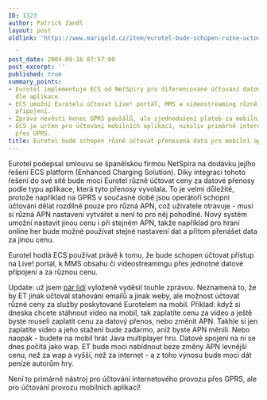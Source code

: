 ```yaml
---
ID: 1323
author: Patrick Zandl
layout: post
oldlink: 'https://www.marigold.cz/item/eurotel-bude-schopen-ruzne-uctovat-prenesena-data-pro-mobilni-aplikace

  '
post_date: 2004-09-16 07:57:00
post_excerpt: ''
published: true
summary_points:
- Eurotel implementuje ECS od NetSpiry pro diferencované účtování datových přenosů
  dle aplikace.
- ECS umožní Eurotelu účtovat Live! portál, MMS a videostreaming různě přes jednotné
  připojení.
- Zpráva nevěstí konec GPRS paušálů, ale zjednodušení plateb za mobilní obsah Eurotelu.
- ECS je určen pro účtování mobilních aplikací, nikoliv primárně internetového provozu
  přes GPRS.
title: Eurotel bude schopen různě účtovat přenesená data pro mobilní aplikace
---
```


<p>
Eurotel podepsal smlouvu se španělskou firmou NetSpira na dodávku jejího řešení ECS platform (Enhanced Charging Solution). Díky integraci tohoto řešení do své sítě bude moci Eurotel různě účtovat ceny za datové přenosy podle typu aplikace, která tyto přenosy vyvolala. To je velmi důležité, protože například na GPRS v současné době jsou operátoři schopni účtování dělat rozdílně pouze pro různá APN, což uživatele otravuje - musí si různá APN nastavení vytvářet a není to pro něj pohodlné. Nový systém umožní nastavit jinou cenu i při stejném APN, takže například pro hraní online her bude možné používat stejné nastavení dat a přitom přenášet data za jinou cenu. </p>

<p>
Eurotel hodlá ECS používat právě k tomu, že bude schopen účtovat přístup na Live! portál, k MMS obsahu či videostreamingu přes jednotné datové připojení a za různou cenu.
</p>

<p>
Update: už jsem <a href="http://blog.macich.net/1095334013-konec-opravdoveho-gprs-pausalu-u-eurotelu.html">pár lidí</a> vyloženě vyděsil touhle zprávou. Neznamená to, že by ET jinak účtoval stahování emailů a jinak weby, ale možnost účtovat různé ceny za služby poskytované Eurotelem na mobil. Příklad: když si dneska chcete stáhnout video na mobil, tak zaplatíte cenu za video a ještě byste museli zaplatit cenu za datový přenos, nebo změnit APN. Takhle si jen zaplatíte video a jeho stažení bude zadarmo, aniž byste APN měnili. Nebo naopak - budete na mobil hrát Java multiplayer hru. Datové spojení na ní se dnes počítá jako wap. ET bude moci nabídnout beze změny APN levnější cenu, než za wap a vyšší, než za internet - a z toho výnosu bude moci dát peníze autorům hry. </p>

<p>
Není to primárně nástroj pro účtování internetového provozu přes GPRS, ale pro účtování provozu mobilních aplikací!</p>